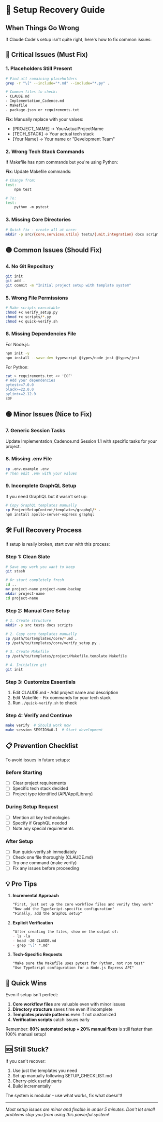 # 🚨 Setup Recovery Guide

## When Things Go Wrong

If Claude Code's setup isn't quite right, here's how to fix common issues:

## 🔴 Critical Issues (Must Fix)

### 1. Placeholders Still Present
```bash
# Find all remaining placeholders
grep -r "\[" --include="*.md" --include="*.py" .

# Common files to check:
- CLAUDE.md
- Implementation_Cadence.md
- Makefile
- package.json or requirements.txt
```

**Fix**: Manually replace with your values:
- [PROJECT_NAME] → YourActualProjectName
- [TECH_STACK] → Your actual tech stack
- [Your Name] → Your name or "Development Team"

### 2. Wrong Tech Stack Commands
If Makefile has npm commands but you're using Python:

**Fix**: Update Makefile commands:
```makefile
# Change from:
test:
    npm test

# To:
test:
    python -m pytest
```

### 3. Missing Core Directories
```bash
# Quick fix - create all at once:
mkdir -p src/{core,services,utils} tests/{unit,integration} docs scripts
```

## 🟡 Common Issues (Should Fix)

### 4. No Git Repository
```bash
git init
git add .
git commit -m "Initial project setup with template system"
```

### 5. Wrong File Permissions
```bash
# Make scripts executable
chmod +x verify_setup.py
chmod +x scripts/*.py
chmod +x quick-verify.sh
```

### 6. Missing Dependencies File
For Node.js:
```bash
npm init -y
npm install --save-dev typescript @types/node jest @types/jest
```

For Python:
```bash
cat > requirements.txt << 'EOF'
# Add your dependencies
pytest>=7.0.0
black>=22.0.0
pylint>=2.12.0
EOF
```

## 🟢 Minor Issues (Nice to Fix)

### 7. Generic Session Tasks
Update Implementation_Cadence.md Session 1.1 with specific tasks for your project.

### 8. Missing .env File
```bash
cp .env.example .env
# Then edit .env with your values
```

### 9. Incomplete GraphQL Setup
If you need GraphQL but it wasn't set up:
```bash
# Copy GraphQL templates manually
cp ProjectSetupContext/templates/graphql/* .
npm install apollo-server-express graphql
```

## 🛠️ Full Recovery Process

If setup is really broken, start over with this process:

### Step 1: Clean Slate
```bash
# Save any work you want to keep
git stash

# Or start completely fresh
cd ..
mv project-name project-name-backup
mkdir project-name
cd project-name
```

### Step 2: Manual Core Setup
```bash
# 1. Create structure
mkdir -p src tests docs scripts

# 2. Copy core templates manually
cp /path/to/templates/core/*.md .
cp /path/to/templates/core/verify_setup.py .

# 3. Create Makefile
cp /path/to/templates/project/Makefile.template Makefile

# 4. Initialize git
git init
```

### Step 3: Customize Essentials
1. Edit CLAUDE.md - Add project name and description
2. Edit Makefile - Fix commands for your tech stack
3. Run `./quick-verify.sh` to check

### Step 4: Verify and Continue
```bash
make verify  # Should work now
make session SESSION=0.1  # Start development
```

## 📋 Prevention Checklist

To avoid issues in future setups:

### Before Starting
- [ ] Clear project requirements
- [ ] Specific tech stack decided
- [ ] Project type identified (API/App/Library)

### During Setup Request
- [ ] Mention all key technologies
- [ ] Specify if GraphQL needed
- [ ] Note any special requirements

### After Setup
- [ ] Run quick-verify.sh immediately
- [ ] Check one file thoroughly (CLAUDE.md)
- [ ] Try one command (make verify)
- [ ] Fix any issues before proceeding

## 💡 Pro Tips

1. **Incremental Approach**
   ```markdown
   "First, just set up the core workflow files and verify they work"
   "Now add the TypeScript-specific configuration"
   "Finally, add the GraphQL setup"
   ```

2. **Explicit Verification**
   ```markdown
   "After creating the files, show me the output of:
   - ls -la
   - head -20 CLAUDE.md
   - grep '\[' *.md"
   ```

3. **Tech-Specific Requests**
   ```markdown
   "Make sure the Makefile uses pytest for Python, not npm test"
   "Use TypeScript configuration for a Node.js Express API"
   ```

## 🚀 Quick Wins

Even if setup isn't perfect:

1. **Core workflow files** are valuable even with minor issues
2. **Directory structure** saves time even if incomplete  
3. **Templates provide patterns** even if not customized
4. **Verification scripts** catch issues early

Remember: **80% automated setup + 20% manual fixes** is still faster than 100% manual setup!

## 🆘 Still Stuck?

If you can't recover:

1. Use just the templates you need
2. Set up manually following SETUP_CHECKLIST.md
3. Cherry-pick useful parts
4. Build incrementally

The system is modular - use what works, fix what doesn't!

---

*Most setup issues are minor and fixable in under 5 minutes. Don't let small problems stop you from using this powerful system!*